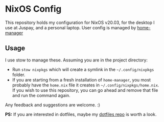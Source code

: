 # NixOS Config

This repository holds my configuration for NixOS v20.03, for the desktop I use at Juspay, and a personal laptop.
User config is managed by [home-manager](https://github.com/rycee/home-manager/)

## Usage

I use stow to manage these. Assuming you are in the project directory:

- Run `stow nixpkgs` which will create a symlink in the `~/.config/nixpkgs` folder.
- If you are starting from a fresh installation of `home-manager`, you most probably have the `home.nix` file it creates in `~/.config/nixpkgs/home.nix`. If you wish to use this repository, you can go ahead and remove that file and run the command again.

Any feedback and suggestions are welcome. :)

<b>PS:</b> If you are interested in dotfiles, maybe my [dotfiles repo](https://github.com/iammrinal0/dotfiles) is worth a look.
